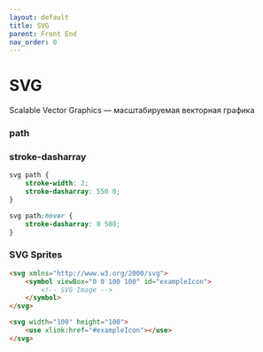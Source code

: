 ```yaml
---
layout: default
title: SVG
parent: Front End
nav_order: 0
---
```


# SVG

Scalable Vector Graphics — масштабируемая векторная графика

### path

### stroke-dasharray

```scss
svg path {
    stroke-width: 2;
    stroke-dasharray: 550 0;
}

svg path:hover {
    stroke-dasharray: 0 500;
}
```

### SVG Sprites

```html
<svg xmlns="http://www.w3.org/2000/svg">
    <symbol viewBox="0 0 100 100" id="exampleIcon">
        <!-- SVG Image -->
    </symbol>
</svg>
```

```html
<svg width="100" height="100">
    <use xlink:href="#exampleIcon"></use>
</svg>
```

